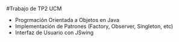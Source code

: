 #Trabajo de TP2 UCM
- Progrmación Orientada a Objetos en Java
- Implementación de Patrones (Factory, Observer, Singleton, etc)
- Interfaz de Usuario con JSwing
